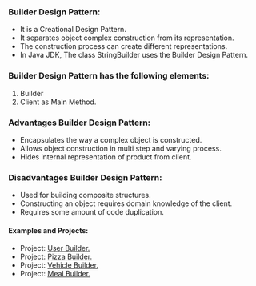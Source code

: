 ### Builder Design Pattern:
- It is a Creational Design Pattern. 
- It separates object complex construction from its representation.
- The construction process can create different representations.
- In Java JDK, The class StringBuilder uses the Builder Design Pattern.


### Builder Design Pattern has the following elements:
1. Builder
2. Client as Main Method.  


### Advantages Builder Design Pattern:
- Encapsulates the way a complex object is constructed.
- Allows object construction in multi step and varying process.
- Hides internal representation of product from client. 


### Disadvantages Builder Design Pattern:
- Used for building composite structures.
- Constructing an object requires domain knowledge of the client.
- Requires some amount of code duplication.


#### Examples and Projects:
- Project:	[User Builder.](/src/main/java/creationalDesignPatterns/builderDesignPattern/projectUserBuilder/Main/Main.java)
- Project:	[Pizza Builder.](/src/main/java/creationalDesignPatterns/builderDesignPattern/projectPizzaBuilder/Main/Main.java)
- Project:	[Vehicle Builder.](/src/main/java/creationalDesignPatterns/builderDesignPattern/projectVehicleBuilder/Main/Main.java)
- Project:	[Meal Builder.](/src/main/java/creationalDesignPatterns/builderDesignPattern/projectMealBuilder/Main/Main.java)
